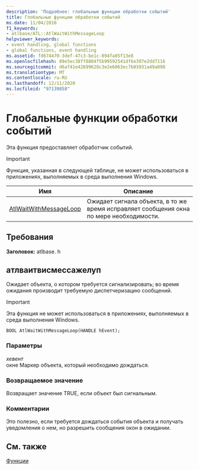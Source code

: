 ```yaml
---
description: 'Подробнее: глобальные функции обработки событий'
title: Глобальные функции обработки событий
ms.date: 11/04/2016
f1_keywords:
- atlbase/ATL::AtlWaitWithMessageLoop
helpviewer_keywords:
- event handling, global functions
- global functions, event handling
ms.assetid: fd674470-3def-47c3-be1c-894fa85f13e8
ms.openlocfilehash: 89e5ec38ff8884f5b99592541df6e397e2dd7116
ms.sourcegitcommit: d6af41e42699628c3e2e6063ec7b03931a49a098
ms.translationtype: MT
ms.contentlocale: ru-RU
ms.lasthandoff: 12/11/2020
ms.locfileid: "97139858"
---
```

# <a name="event-handling-global-functions"></a>Глобальные функции обработки событий

Эта функция предоставляет обработчик событий.

> [!IMPORTANT]
> Функция, указанная в следующей таблице, не может использоваться в приложениях, выполняемых в среда выполнения Windows.

|Имя|Описание|
|-|-|
|[AtlWaitWithMessageLoop](#atlwaitwithmessageloop)|Ожидает сигнала объекта, в то же время исправляет сообщения окна по мере необходимости.|

## <a name="requirements"></a>Требования

**Заголовок:** atlbase. h

## <a name="atlwaitwithmessageloop"></a><a name="atlwaitwithmessageloop"></a> атлваитвисмессажелуп

Ожидает объекта, о котором требуется сигнализировать; во время ожидания производит требуемую диспетчеризацию сообщений.

> [!IMPORTANT]
> Эта функция не может использоваться в приложениях, выполняемых в среда выполнения Windows.

```
BOOL AtlWaitWithMessageLoop(HANDLE hEvent);
```

### <a name="parameters"></a>Параметры

*хевент*<br/>
окне Маркер объекта, который необходимо дождаться.

### <a name="return-value"></a>Возвращаемое значение

Возвращает значение TRUE, если объект был сигнальным.

### <a name="remarks"></a>Комментарии

Это полезно, если требуется дождаться события объекта и получать уведомления о нем, но разрешить сообщения окон в ожидании.

## <a name="see-also"></a>См. также

[Функции](../../atl/reference/atl-functions.md)
